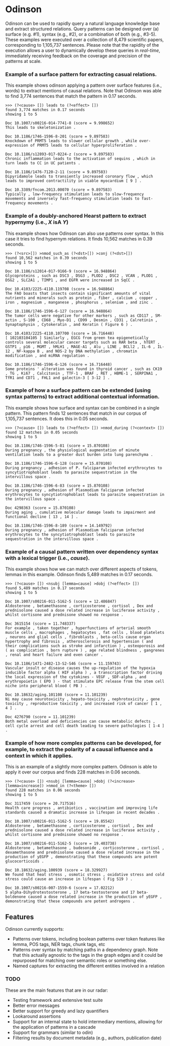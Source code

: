 # Odinson

Odinson can be used to rapidly query a natural language knowledge base and extract structured relations. Query patterns can be designed over (a) surface (e.g. #1), syntax (e.g., #2), or a combination of both (e.g., #3-5). These examples were executed over a collection of 8,479 scientific papers, corresponding to 1,105,737 sentences. Please note that the rapidity of the execution allows a user to dynamically develop these queries in _real-time_, immediately receiving feedback on the coverage and precision of the patterns at scale.





### Example of a surface pattern for extracting casual relations.

This example shows odinson applying a pattern over surface features (i.e., words) to extract mentions of causal relations. Note that Odinson was able to find 3,774 sentences that match the pattern in 0.17 seconds.

    >>> (?<cause> []) leads to (?<effect> [])
    found 3,774 matches in 0.17 seconds
    showing 1 to 5

    Doc 10.1007/s00216-014-7741-8 (score = 9.998652)
    This leads to skeletonization .

    Doc 10.1186/1746-1596-8-201 (score = 9.897583)
    Knockdown of PRMT5 leads to slower cellular growth , while over-expression of PRMT5 leads to cellular hyperproliferation .

    Doc 10.1186/s12893-017-0224-z (score = 9.897583)
    Chronic inflammation leads to the activation of sequins , which in turn leads to CC in UC patients .

    Doc 10.1186/1476-7120-2-11 (score = 9.897583)
    Dipyridamole leads to transiently increased coronary flow , which leads to improved contractility in viable myocardium [ 9 ] .

    Doc 10.3389/fncom.2013.00070 (score = 9.897583)
    Typically , low-frequency stimulation leads to slow-frequency movements and inversely fast-frequency stimulation leads to fast-frequency movements .





### Example of a doubly-anchored Hearst pattern to extract hypernymy (i.e., _X_ isA _Y_)

This example shows how Odinson can also use patterns over syntax. In this case it tries to find hypernym relations. It finds 10,562 matches in 0.39 seconds.

    >>> (?<src>[]) >nmod_such_as (?<dst>[]) >conj (?<dst>[])
    found 10,562 matches in 0.39 seconds
    showing 1 to 5

    Doc 10.1186/s12014-017-9166-9 (score = 16.948864)
    Glycoproteins , such as DSC3 , DSG3 , PLOD2 , DSC2 , VCAN , PLOD1 , DSG2 , SLC2A1 , TIMP1 , and EGFR were increased in SqCC .

    Doc 10.4103/2225-4110.119708 (score = 16.948864)
    The FAO boasts that insects contain significant amounts of vital nutrients and minerals such as protein , fiber , calcium , copper , iron , magnesium , manganese , phosphorus , selenium , and zinc .

    Doc 10.1186/1746-1596-6-127 (score = 16.948864)
    The tumor cells were negative for other markers , such as CD117 , SM-actin , S-100 , CD68 , Myo-D1 , CD99 , Desmin , CD31 , Calretinin , Synaptophysin , Cytokeratin , and Keratin ( Figure 6 ) .

    Doc 10.4103/2225-4110.107700 (score = 16.716448)
    [ 102103104105 ] Similarly , EGCG from green tea epigenetically controls several molecular cancer targets such as RAR beta , hTERT , GSTP1 , p16 , MGMT , hMLH1 , MAGE-A1 , Alu , LINE , BCLl2 , IL-6 , IL-12 , NF-kappa B , and NOS-2 by DNA methylation , chromatin modification , and miRNA regulation .

    Doc 10.1186/1746-1596-6-126 (score = 16.716448)
    Some proteins ' alteration was found in thyroid cancer , such as CK19 , TG , Ki67 , Calcitonin , TTF-1 , BRAF , RET , HBME-1 , SERPINA1 , TfR1 and CD71 , FHL1 and galectin-3 [ 3-12 ] .





### Example of how a surface pattern can be extended (using syntax patterns) to extract additional contextual information.

This example shows how surface and syntax can be combined in a single pattern. This pattern finds 12 sentences that match in our corpus of 1,105,737 sentences. It does this in 0.05 seconds.

    >>> (?<cause> []) leads to (?<effect> []) >nmod_during (?<context> [])
    found 12 matches in 0.05 seconds
    showing 1 to 5

    Doc 10.1186/1746-1596-5-81 (score = 15.870108)
    During pregnancy , the physiological augmentation of minute ventilation leads to a greater dust burden into lung parenchyma .

    Doc 10.1186/1746-1596-6-128 (score = 15.870108)
    During pregnancy , adhesion of P. falciparum infected erythrocytes to syncytiotrophoblast leads to parasite sequestration in the intervillous space .

    Doc 10.1186/1746-1596-6-83 (score = 15.870108)
    During pregnancy , adhesion of Plasmodium falciparum infected erythrocytes to syncytiotrophoblast leads to parasite sequestration in the intervillous space .

    Doc 4298363 (score = 15.870108)
    During aging , cumulative molecular damage leads to impairment and functional decline [ 13 , 14 ] .

    Doc 10.1186/1746-1596-8-189 (score = 14.149792)
    During pregnancy , adhesion of Plasmodium falciparum infected erythrocytes to the syncytiotrophoblast leads to parasite sequestration in the intervillous space .





### Example of a causal pattern written over dependency syntax with a lexical trigger (i.e., _cause_).

This example shows how we can match over different aspects of tokens, lemmas in this example. Odinson finds 5,489 matches in 0.17 seconds.

    >>> (?<cause> []) <nsubj [lemma=cause] >dobj (?<effect> [])
    found 5,489 matches in 0.17 seconds
    showing 1 to 5

    Doc 10.1007/s00216-011-5162-5 (score = 12.486847)
    Aldosterone , betamethasone , corticosterone , cortisol , Dex and prednisolone caused a dose related increase in luciferase activity , whilst cortisone and prednisone showed no response .

    Doc 3615154 (score = 11.748337)
    For example , taken together , hyperfunctions of arterial smooth muscle cells , macrophages , hepatocytes , fat cells , blood platelets , neurons and glial cells , fibroblasts , beta-cells cause organ hypertrophy and fibrosis , atherosclerosis and hypertension ( and their complications such as stroke and infarction ) , osteoporosis and ( as complication , born rupture ) , age related blindness , gangrenes , renal and heart failure and even cancer .

    Doc 10.1186/1471-2482-13-S2-S46 (score = 11.159743)
    Vascular insult or disease causes the up-regulation of the hypoxia inducible factor alpha ( HIF alpha ) , a transcription factor driving the local expression of the cytokines - VEGF , SDF-alpha , and erythropoietin ( EPO ) - that stimulate EPC release from the stem cell niche into peripheral blood ( PB ) .

    Doc 10.18632/aging.101108 (score = 11.101239)
    Ni may cause neurotoxicity , hepato-toxicity , nephrotoxicity , gene toxicity , reproductive toxicity , and increased risk of cancer [ 1 , 4 ] .

    Doc 4276790 (score = 11.101239)
    Both metal overload and deficiencies can cause metabolic defects , cell cycle arrest and cell death leading to severe pathologies [ 1-4 ] .





### Example of how more complex patterns can be developed, for example, to extract the polarity of a causal influence and a context in which it applies.

This is an example of a slightly more complex pattern. Odinson is able to apply it over our corpus and finds 228 matches in 0.06 seconds.

    >>> (?<cause> []) <nsubj [lemma=cause] >dobj (?<increase> [lemma=increase]) >nmod_in (?<theme> [])
    found 228 matches in 0.06 seconds
    showing 1 to 5

    Doc 3117459 (score = 20.717516)
    Health care progress , antibiotics , vaccination and improving life standards caused a dramatic increase in lifespan in recent decades .

    Doc 10.1007/s00216-011-5162-5 (score = 19.85542)
    Aldosterone , betamethasone , corticosterone , cortisol , Dex and prednisolone caused a dose related increase in luciferase activity , whilst cortisone and prednisone showed no response .

    Doc 10.1007/s00216-011-5162-5 (score = 19.403738)
    Aldosterone , betamethasone , budesonide , corticosterone , cortisol , dexamethasone and prednisolone caused a dose related increase in the production of yEGFP , demonstrating that these compounds are potent glucocorticoids .

    Doc 10.18632/aging.100939 (score = 18.329927)
    We found that heat stress , osmotic stress , oxidative stress and cold stress could cause an increase in lifespan ( Fig S19 ) .

    Doc 10.1007/s00216-007-1559-6 (score = 17.02212)
    5 alpha-Dihydrotestosterone , 17 beta-testosterone and 17 beta-boldenone caused a dose related increase in the production of yEGFP , demonstrating that these compounds are potent androgens .





## Features

Odinson currently supports:

- Patterns over tokens, including boolean patterns over token features like lemma, POS tags, NER tags, chunk tags, etc
- Patterns over syntax by matching paths in a dependency graph. Note that this actually agnostic to the tags in the graph edges and it could be repurposed for matching over semantic roles or something else.
- Named captures for extracting the different entities involved in a relation

### TODO

These are the main features that are in our radar:

- Testing framework and extensive test suite
- Better error messages
- Better support for greedy and lazy quantifiers
- Lookaround assertions
- Support for an internal state to hold intermediary mentions, allowing for the application of patterns in a cascade
- Support for grammars (similar to odin)
- Filtering results by document metadata (e.g., authors, publication date)
